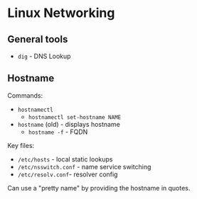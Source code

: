 # Linux Networking

## General tools

* `dig` - DNS Lookup

## Hostname

Commands:

* `hostnamectl`
  * `hostnamectl set-hostname NAME`
* `hostname` (old) - displays hostname
  * `hostname -f` - FQDN

Key files:

* `/etc/hosts` - local static lookups
* `/etc/nsswitch.conf` - name service switching
* `/etc/resolv.conf`- resolver config

Can use a "pretty name" by providing the hostname in quotes.

